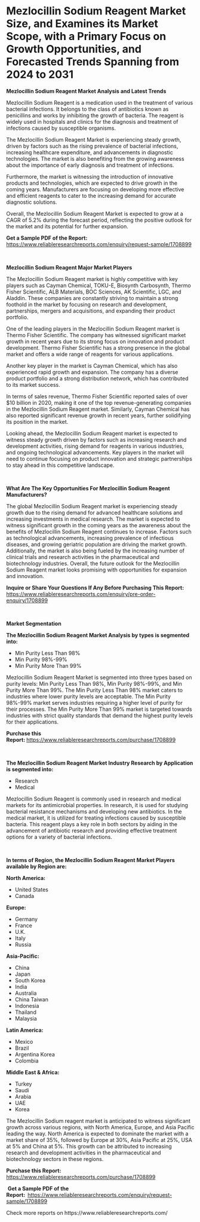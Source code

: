 <p><h1>Mezlocillin Sodium Reagent Market Size, and Examines its Market Scope, with a Primary Focus on Growth Opportunities, and Forecasted Trends Spanning from 2024 to 2031</h1></p><p><strong>Mezlocillin Sodium Reagent Market Analysis and Latest Trends</strong></p>
<p><p>Mezlocillin Sodium Reagent is a medication used in the treatment of various bacterial infections. It belongs to the class of antibiotics known as penicillins and works by inhibiting the growth of bacteria. The reagent is widely used in hospitals and clinics for the diagnosis and treatment of infections caused by susceptible organisms.</p><p>The Mezlocillin Sodium Reagent Market is experiencing steady growth, driven by factors such as the rising prevalence of bacterial infections, increasing healthcare expenditure, and advancements in diagnostic technologies. The market is also benefiting from the growing awareness about the importance of early diagnosis and treatment of infections.</p><p>Furthermore, the market is witnessing the introduction of innovative products and technologies, which are expected to drive growth in the coming years. Manufacturers are focusing on developing more effective and efficient reagents to cater to the increasing demand for accurate diagnostic solutions.</p><p>Overall, the Mezlocillin Sodium Reagent Market is expected to grow at a CAGR of 5.2% during the forecast period, reflecting the positive outlook for the market and its potential for further expansion.</p></p>
<p><strong>Get a Sample PDF of the Report:&nbsp;</strong> <a href="https://www.reliableresearchreports.com/enquiry/request-sample/1708899">https://www.reliableresearchreports.com/enquiry/request-sample/1708899</a></p>
<p>&nbsp;</p>
<p><strong>Mezlocillin Sodium Reagent Major Market Players</strong></p>
<p><p>The Mezlocillin Sodium Reagent market is highly competitive with key players such as Cayman Chemical, TOKU-E, Biosynth Carbosynth, Thermo Fisher Scientific, ALB Materials, BOC Sciences, AK Scientific, LGC, and Aladdin. These companies are constantly striving to maintain a strong foothold in the market by focusing on research and development, partnerships, mergers and acquisitions, and expanding their product portfolio.</p><p>One of the leading players in the Mezlocillin Sodium Reagent market is Thermo Fisher Scientific. The company has witnessed significant market growth in recent years due to its strong focus on innovation and product development. Thermo Fisher Scientific has a strong presence in the global market and offers a wide range of reagents for various applications.</p><p>Another key player in the market is Cayman Chemical, which has also experienced rapid growth and expansion. The company has a diverse product portfolio and a strong distribution network, which has contributed to its market success.</p><p>In terms of sales revenue, Thermo Fisher Scientific reported sales of over $10 billion in 2020, making it one of the top revenue-generating companies in the Mezlocillin Sodium Reagent market. Similarly, Cayman Chemical has also reported significant revenue growth in recent years, further solidifying its position in the market.</p><p>Looking ahead, the Mezlocillin Sodium Reagent market is expected to witness steady growth driven by factors such as increasing research and development activities, rising demand for reagents in various industries, and ongoing technological advancements. Key players in the market will need to continue focusing on product innovation and strategic partnerships to stay ahead in this competitive landscape.</p></p>
<p>&nbsp;</p>
<p><strong>What Are The Key Opportunities For Mezlocillin Sodium Reagent Manufacturers?</strong></p>
<p><p>The global Mezlocillin Sodium Reagent market is experiencing steady growth due to the rising demand for advanced healthcare solutions and increasing investments in medical research. The market is expected to witness significant growth in the coming years as the awareness about the benefits of Mezlocillin Sodium Reagent continues to increase. Factors such as technological advancements, increasing prevalence of infectious diseases, and growing geriatric population are driving the market growth. Additionally, the market is also being fueled by the increasing number of clinical trials and research activities in the pharmaceutical and biotechnology industries. Overall, the future outlook for the Mezlocillin Sodium Reagent market looks promising with opportunities for expansion and innovation.</p></p>
<p><strong>Inquire or Share Your Questions If Any Before Purchasing This Report:</strong> <a href="https://www.reliableresearchreports.com/enquiry/pre-order-enquiry/1708899">https://www.reliableresearchreports.com/enquiry/pre-order-enquiry/1708899</a></p>
<p>&nbsp;</p>
<p><strong>Market Segmentation</strong></p>
<p><strong>The Mezlocillin Sodium Reagent Market Analysis by types is segmented into:</strong></p>
<p><ul><li>Min Purity Less Than 98%</li><li>Min Purity 98%-99%</li><li>Min Purity More Than 99%</li></ul></p>
<p><p>Mezlocillin Sodium Reagent Market is segmented into three types based on purity levels: Min Purity Less Than 98%, Min Purity 98%-99%, and Min Purity More Than 99%. The Min Purity Less Than 98% market caters to industries where lower purity levels are acceptable. The Min Purity 98%-99% market serves industries requiring a higher level of purity for their processes. The Min Purity More Than 99% market is targeted towards industries with strict quality standards that demand the highest purity levels for their applications.</p></p>
<p><strong>Purchase this Report:&nbsp;</strong><a href="https://www.reliableresearchreports.com/purchase/1708899">https://www.reliableresearchreports.com/purchase/1708899</a></p>
<p>&nbsp;</p>
<p><strong>The Mezlocillin Sodium Reagent Market Industry Research by Application is segmented into:</strong></p>
<p><ul><li>Research</li><li>Medical</li></ul></p>
<p><p>Mezlocillin Sodium Reagent is commonly used in research and medical markets for its antimicrobial properties. In research, it is used for studying bacterial resistance mechanisms and developing new antibiotics. In the medical market, it is utilized for treating infections caused by susceptible bacteria. This reagent plays a key role in both sectors by aiding in the advancement of antibiotic research and providing effective treatment options for a variety of bacterial infections.</p></p>
<p>&nbsp;</p>
<p><strong>In terms of Region, the Mezlocillin Sodium Reagent Market Players available by Region are:</strong></p>
<p>
    <p> <strong> North America: </strong>
        <ul>
            <li>United States</li>
            <li>Canada</li>
        </ul>
        </p> 
    <p> <strong> Europe: </strong>
        <ul>
            <li>Germany</li>
            <li>France</li>
            <li>U.K.</li>
            <li>Italy</li>
            <li>Russia</li>
        </ul>
        </p> 
    <p> <strong> Asia-Pacific: </strong>
        <ul>
            <li>China</li>
            <li>Japan</li>
            <li>South Korea</li>
            <li>India</li>
            <li>Australia</li>
            <li>China Taiwan</li>
            <li>Indonesia</li>
            <li>Thailand</li>
            <li>Malaysia</li>
        </ul>
        </p> 
    <p> <strong> Latin America: </strong>
        <ul>
            <li>Mexico</li>
            <li>Brazil</li>
            <li>Argentina Korea</li>
            <li>Colombia</li>
        </ul>
        </p> 
    <p> <strong> Middle East & Africa: </strong>
        <ul>
            <li>Turkey</li>
            <li>Saudi</li>
            <li>Arabia</li>
            <li>UAE</li>
            <li>Korea</li>
        </ul>
    </p>
    </p>
<p><p>The Mezlocillin Sodium reagent market is anticipated to witness significant growth across various regions, with North America, Europe, and Asia Pacific leading the way. North America is expected to dominate the market with a market share of 35%, followed by Europe at 30%, Asia Pacific at 25%, USA at 5% and China at 5%. This growth can be attributed to increasing research and development activities in the pharmaceutical and biotechnology sectors in these regions.</p></p>
<p><strong>Purchase this Report: </strong><a href="https://www.reliableresearchreports.com/purchase/1708899">https://www.reliableresearchreports.com/purchase/1708899</a></p>
<p>&nbsp;<strong>Get a Sample PDF of the Report:&nbsp;&nbsp;</strong><a href="https://www.reliableresearchreports.com/enquiry/request-sample/1708899">https://www.reliableresearchreports.com/enquiry/request-sample/1708899</a></p>
<p><strong></strong></p>
<p>Check more reports on https://www.reliableresearchreports.com/</p>